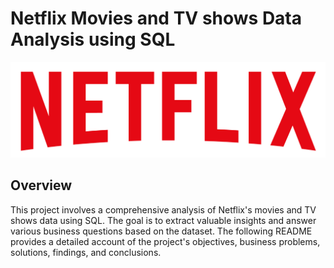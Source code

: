 # Netflix Movies and TV shows Data Analysis using SQL
![Netflix Logo](https://github.com/Ekantika2002/Netflix_SQL_project/blob/main/logo%20netflix.png)


## Overview

This project involves a comprehensive analysis of Netflix's movies and TV shows data using SQL. The goal is to extract valuable insights and answer various business questions based on the dataset. The following README provides a detailed account of the project's objectives, business problems, solutions, findings, and conclusions.
